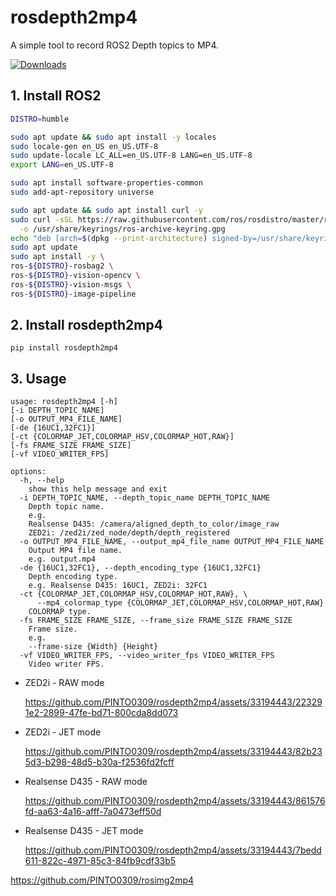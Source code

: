 # rosdepth2mp4
A simple tool to record ROS2 Depth topics to MP4.

[![Downloads](https://static.pepy.tech/personalized-badge/rosdepth2mp4?period=total&units=none&left_color=grey&right_color=brightgreen&left_text=Downloads)](https://pepy.tech/project/rosdepth2mp4)

## 1. Install ROS2
```bash
DISTRO=humble

sudo apt update && sudo apt install -y locales
sudo locale-gen en_US en_US.UTF-8
sudo update-locale LC_ALL=en_US.UTF-8 LANG=en_US.UTF-8
export LANG=en_US.UTF-8

sudo apt install software-properties-common
sudo add-apt-repository universe

sudo apt update && sudo apt install curl -y
sudo curl -sSL https://raw.githubusercontent.com/ros/rosdistro/master/ros.key \
  -o /usr/share/keyrings/ros-archive-keyring.gpg
echo "deb [arch=$(dpkg --print-architecture) signed-by=/usr/share/keyrings/ros-archive-keyring.gpg] http://packages.ros.org/ros2/ubuntu $(. /etc/os-release && echo $UBUNTU_CODENAME) main" | sudo tee /etc/apt/sources.list.d/ros2.list > /dev/null
sudo apt update
sudo apt install -y \
ros-${DISTRO}-rosbag2 \
ros-${DISTRO}-vision-opencv \
ros-${DISTRO}-vision-msgs \
ros-${DISTRO}-image-pipeline
```
## 2. Install rosdepth2mp4
```
pip install rosdepth2mp4
```
## 3. Usage
```
usage: rosdepth2mp4 [-h]
[-i DEPTH_TOPIC_NAME]
[-o OUTPUT_MP4_FILE_NAME]
[-de {16UC1,32FC1}]
[-ct {COLORMAP_JET,COLORMAP_HSV,COLORMAP_HOT,RAW}]
[-fs FRAME_SIZE FRAME_SIZE]
[-vf VIDEO_WRITER_FPS]

options:
  -h, --help
    show this help message and exit
  -i DEPTH_TOPIC_NAME, --depth_topic_name DEPTH_TOPIC_NAME
    Depth topic name.
    e.g.
    Realsense D435: /camera/aligned_depth_to_color/image_raw
    ZED2i: /zed2i/zed_node/depth/depth_registered
  -o OUTPUT_MP4_FILE_NAME, --output_mp4_file_name OUTPUT_MP4_FILE_NAME
    Output MP4 file name.
    e.g. output.mp4
  -de {16UC1,32FC1}, --depth_encoding_type {16UC1,32FC1}
    Depth encoding type.
    e.g. Realsense D435: 16UC1, ZED2i: 32FC1
  -ct {COLORMAP_JET,COLORMAP_HSV,COLORMAP_HOT,RAW}, \
      --mp4_colormap_type {COLORMAP_JET,COLORMAP_HSV,COLORMAP_HOT,RAW}
    COLORMAP type.
  -fs FRAME_SIZE FRAME_SIZE, --frame_size FRAME_SIZE FRAME_SIZE
    Frame size.
    e.g.
    --frame-size {Width} {Height}
  -vf VIDEO_WRITER_FPS, --video_writer_fps VIDEO_WRITER_FPS
    Video writer FPS.
```

- ZED2i - RAW mode

  https://github.com/PINTO0309/rosdepth2mp4/assets/33194443/223291e2-2899-47fe-bd71-800cda8dd073

- ZED2i - JET mode

  https://github.com/PINTO0309/rosdepth2mp4/assets/33194443/82b235d3-b298-48d5-b30a-f2536fd2fcff

- Realsense D435 - RAW mode

  https://github.com/PINTO0309/rosdepth2mp4/assets/33194443/861576fd-aa63-4a16-afff-7a0473eff50d

- Realsense D435 - JET mode

  https://github.com/PINTO0309/rosdepth2mp4/assets/33194443/7bedd611-822c-4971-85c3-84fb9cdf33b5

https://github.com/PINTO0309/rosimg2mp4
